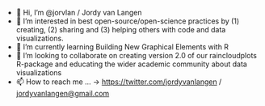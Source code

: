 - 👋 Hi, I’m @jorvlan / Jordy van Langen
- 👀 I’m interested in best open-source/open-science practices by (1) creating, (2) sharing and (3) helping others with code and data visualizations. 
- 🌱 I’m currently learning Building New Graphical Elements with R
- 💞️ I’m looking to collaborate on creating version 2.0 of our raincloudplots R-package and educating the wider academic community about data visualizations
- 📫 How to reach me ... -> https://twitter.com/jordyvanlangen / jordyvanlangen@gmail.com 

<!---
jorvlan/jorvlan is a ✨ special ✨ repository because its `README.md` (this file) appears on your GitHub profile.
You can click the Preview link to take a look at your changes.
--->
